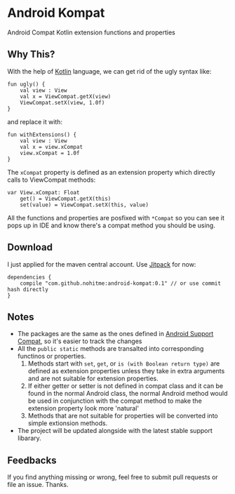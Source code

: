 # Android Kompat

Android Compat Kotlin extension functions and properties

## Why This?

With the help of [Kotlin][1] language, we can get rid of the ugly syntax like:

```
fun ugly() {
    val view : View
    val x = ViewCompat.getX(view)
    ViewCompat.setX(view, 1.0f)
}
```

and replace it with:

```
fun withExtensions() {
    val view : View
    val x = view.xCompat
    view.xCompat = 1.0f
}
```

The `xCompat` property is defined as an extension property which directly calls to ViewCompat methods:

```
var View.xCompat: Float
    get() = ViewCompat.getX(this)
    set(value) = ViewCompat.setX(this, value)
```

All the functions and properties are posfixed with `*Compat` so you can see it pops up in IDE and know there's a compat method you should be using.

## Download

I just applied for the maven central account. Use [Jitpack][3] for now:

```
dependencies {
	compile "com.github.nohitme:android-kompat:0.1" // or use commit hash directly
}
```

## Notes

* The packages are the same as the ones defined in [Android Support Compat][2], so it's easier to track the changes
* All the `public static` methods are transalted into corresponding functinos or properties.
    1. Methods start with `set`, `get`, or `is (with Boolean return type)` are defined as extension properties unless they take in extra arguments and are not suitable for extension properties.
    2. If either getter or setter is not defined in compat class and it can be found in the normal Android class, the normal Android method would be used in conjunction with the compat method to make the extension property look more 'natural'
    3. Methods that are not suitable for properties will be converted into simple extionsion methods.
* The project will be updated alongside with the latest stable support libarary.

## Feedbacks

If you find anything missing or wrong, feel free to submit pull requests or file an issue. Thanks.


[1]: https://kotlinlang.org/
[2]: https://github.com/android/platform_frameworks_support/tree/master/compat/java/android/support/v4
[3]: https://jitpack.io/
